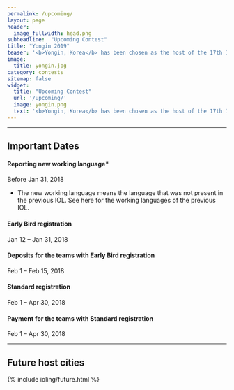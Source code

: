 ```yaml
---
permalink: /upcoming/
layout: page
header:
  image_fullwidth: head.png
subheadline:  "Upcoming Contest"
title: "Yongin 2019"
teaser: '<b>Yongin, Korea</b> has been chosen as the host of the 17th International Linguistics Olympiad on July 29 - August 2nd, 2019. You can find the official website <a href="http://iol2019.com/">here</a>.'
image: 
  title: yongin.jpg
category: contests
sitemap: false
widget:
  title: "Upcoming Contest"
  url: '/upcoming/'
  image: yongin.png
  text: '<b>Yongin, Korea</b> has been chosen as the host of the 17th International Linguistics Olympiad on July 29 - August 2nd, 2019. You can find the official website <a href="http://iol2019.com/">here</a>.'
---
```


---

## Important Dates

#### Reporting new working language*
Before Jan 31, 2018

* The new working language means the language that was not present in the previous IOL. See here for the working languages of the previous IOL.

#### Early Bird registration
Jan 12 – Jan 31, 2018

#### Deposits for the teams with Early Bird registration
Feb 1 – Feb 15, 2018

#### Standard registration
Feb 1 – Apr 30, 2018

#### Payment for the teams with Standard registration
Feb 1 – Apr 30, 2018

---

## Future host cities

<p />

{% include ioling/future.html %}